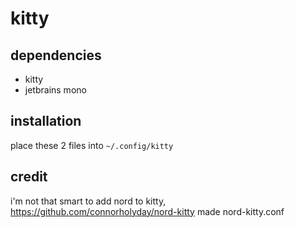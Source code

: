 # kitty
## dependencies
- kitty
- jetbrains mono
## installation
place these 2 files into `~/.config/kitty`
## credit 
i'm not that smart to add nord to kitty, https://github.com/connorholyday/nord-kitty made nord-kitty.conf

